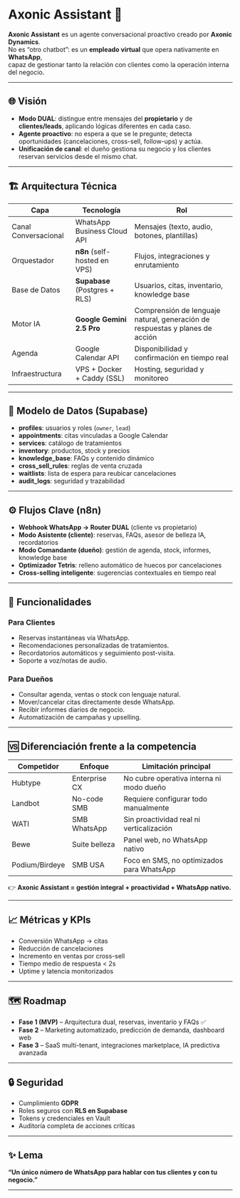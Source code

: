 # Axonic Assistant 🚀

**Axonic Assistant** es un agente conversacional proactivo creado por **Axonic Dynamics**.  
No es “otro chatbot”: es un **empleado virtual** que opera nativamente en **WhatsApp**,  
capaz de gestionar tanto la relación con clientes como la operación interna del negocio.

---

## 🌐 Visión

- **Modo DUAL**: distingue entre mensajes del **propietario** y de **clientes/leads**, aplicando lógicas diferentes en cada caso.  
- **Agente proactivo**: no espera a que se le pregunte; detecta oportunidades (cancelaciones, cross-sell, follow-ups) y actúa.  
- **Unificación de canal**: el dueño gestiona su negocio y los clientes reservan servicios desde el mismo chat.  

---

## 🏗️ Arquitectura Técnica

| Capa                 | Tecnología                        | Rol |
|----------------------|-----------------------------------|-----|
| Canal Conversacional | WhatsApp Business Cloud API       | Mensajes (texto, audio, botones, plantillas) |
| Orquestador          | **n8n** (self-hosted en VPS)      | Flujos, integraciones y enrutamiento |
| Base de Datos        | **Supabase** (Postgres + RLS)     | Usuarios, citas, inventario, knowledge base |
| Motor IA             | **Google Gemini 2.5 Pro**         | Comprensión de lenguaje natural, generación de respuestas y planes de acción |
| Agenda               | Google Calendar API               | Disponibilidad y confirmación en tiempo real |
| Infraestructura      | VPS + Docker + Caddy (SSL)        | Hosting, seguridad y monitoreo |

---

## 🧩 Modelo de Datos (Supabase)

- **profiles**: usuarios y roles (`owner`, `lead`)  
- **appointments**: citas vinculadas a Google Calendar  
- **services**: catálogo de tratamientos  
- **inventory**: productos, stock y precios  
- **knowledge_base**: FAQs y contenido dinámico  
- **cross_sell_rules**: reglas de venta cruzada  
- **waitlists**: lista de espera para reubicar cancelaciones  
- **audit_logs**: seguridad y trazabilidad  

---

## ⚙️ Flujos Clave (n8n)

- **Webhook WhatsApp → Router DUAL** (cliente vs propietario)  
- **Modo Asistente (cliente)**: reservas, FAQs, asesor de belleza IA, recordatorios  
- **Modo Comandante (dueño)**: gestión de agenda, stock, informes, knowledge base  
- **Optimizador Tetris**: relleno automático de huecos por cancelaciones  
- **Cross-selling inteligente**: sugerencias contextuales en tiempo real  

---

## 🎯 Funcionalidades

### Para Clientes
- Reservas instantáneas vía WhatsApp.  
- Recomendaciones personalizadas de tratamientos.  
- Recordatorios automáticos y seguimiento post-visita.  
- Soporte a voz/notas de audio.  

### Para Dueños
- Consultar agenda, ventas o stock con lenguaje natural.  
- Mover/cancelar citas directamente desde WhatsApp.  
- Recibir informes diarios de negocio.  
- Automatización de campañas y upselling.  

---

## 🆚 Diferenciación frente a la competencia

| Competidor      | Enfoque | Limitación principal |
|-----------------|---------|---------------------|
| Hubtype         | Enterprise CX | No cubre operativa interna ni modo dueño |
| Landbot         | No-code SMB   | Requiere configurar todo manualmente |
| WATI            | SMB WhatsApp  | Sin proactividad real ni verticalización |
| Bewe            | Suite belleza  | Panel web, no WhatsApp nativo |
| Podium/Birdeye  | SMB USA       | Foco en SMS, no optimizados para WhatsApp |

👉 **Axonic Assistant = gestión integral + proactividad + WhatsApp nativo.**

---

## 📈 Métricas y KPIs

- Conversión WhatsApp → citas  
- Reducción de cancelaciones  
- Incremento en ventas por cross-sell  
- Tiempo medio de respuesta < 2s  
- Uptime y latencia monitorizados  

---

## 🗺️ Roadmap

- **Fase 1 (MVP)** – Arquitectura dual, reservas, inventario y FAQs ✅  
- **Fase 2** – Marketing automatizado, predicción de demanda, dashboard web  
- **Fase 3** – SaaS multi-tenant, integraciones marketplace, IA predictiva avanzada  

---

## 🔒 Seguridad

- Cumplimiento **GDPR**  
- Roles seguros con **RLS en Supabase**  
- Tokens y credenciales en Vault  
- Auditoría completa de acciones críticas  

---

## ✨ Lema

**“Un único número de WhatsApp para hablar con tus clientes y con tu negocio.”**

---
